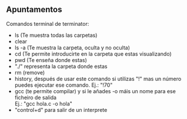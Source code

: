 ## Apuntamentos

Comandos terminal de terminator:
- ls (Te muestra todas las carpetas)
- clear
- ls -a (Te muestra la carpeta, oculta y no oculta)
- cd (Te permite introducirte en la carpeta que estas visualizando)
- pwd (Te enseña donde estas)
- "./" representa la carpeta donde estas 
- rm (remove)
- history, después de usar este comando si utilizas "!" mas un número puedes ejecutar ese comando. Ej.: "!70"
- gcc (te permite compilar) y si le añades -o máis un nome para ese ficheiro de salida  
Ej.: "gcc hola.c -o hola"
- "control+d" para salir de un interprete